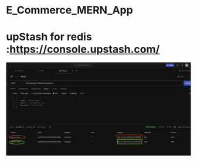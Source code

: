 # E_Commerce_MERN_App

# upStash for redis :https://console.upstash.com/

![image](./redis_tokens.png)
